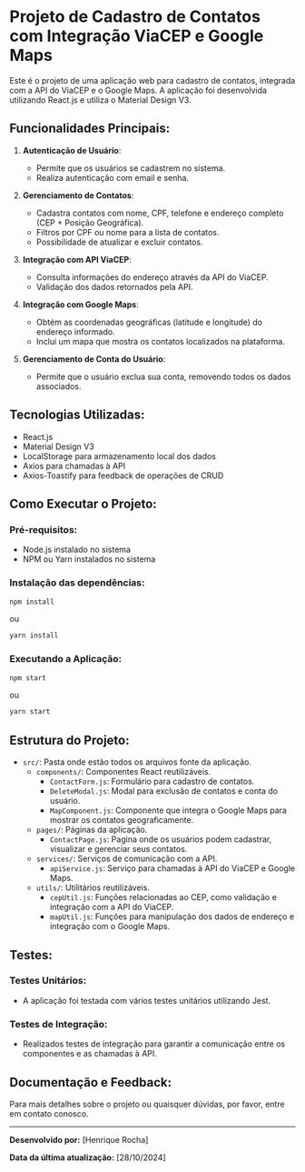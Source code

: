 # Projeto de Cadastro de Contatos com Integração ViaCEP e Google Maps

Este é o projeto de uma aplicação web para cadastro de contatos, integrada com a API do ViaCEP e o Google Maps. A aplicação foi desenvolvida utilizando React.js e utiliza o Material Design V3.

## Funcionalidades Principais:

1. **Autenticação de Usuário**:

   - Permite que os usuários se cadastrem no sistema.
   - Realiza autenticação com email e senha.

2. **Gerenciamento de Contatos**:

   - Cadastra contatos com nome, CPF, telefone e endereço completo (CEP + Posição Geográfica).
   - Filtros por CPF ou nome para a lista de contatos.
   - Possibilidade de atualizar e excluir contatos.

3. **Integração com API ViaCEP**:

   - Consulta informações do endereço através da API do ViaCEP.
   - Validação dos dados retornados pela API.

4. **Integração com Google Maps**:

   - Obtém as coordenadas geográficas (latitude e longitude) do endereço informado.
   - Inclui um mapa que mostra os contatos localizados na plataforma.

5. **Gerenciamento de Conta do Usuário**:
   - Permite que o usuário exclua sua conta, removendo todos os dados associados.

## Tecnologias Utilizadas:

- React.js
- Material Design V3
- LocalStorage para armazenamento local dos dados
- Axios para chamadas à API
- Axios-Toastify para feedback de operações de CRUD

## Como Executar o Projeto:

### Pré-requisitos:

- Node.js instalado no sistema
- NPM ou Yarn instalados no sistema

### Instalação das dependências:

```bash
npm install
```

ou

```bash
yarn install
```

### Executando a Aplicação:

```bash
npm start
```

ou

```bash
yarn start
```

## Estrutura do Projeto:

- `src/`: Pasta onde estão todos os arquivos fonte da aplicação.
  - `components/`: Componentes React reutilizáveis.
    - `ContactForm.js`: Formulário para cadastro de contatos.
    - `DeleteModal.js`: Modal para exclusão de contatos e conta do usuário.
    - `MapComponent.js`: Componente que integra o Google Maps para mostrar os contatos geograficamente.
  - `pages/`: Páginas da aplicação.
    - `ContactPage.js`: Pagina onde os usuários podem cadastrar, visualizar e gerenciar seus contatos.
  - `services/`: Serviços de comunicação com a API.
    - `apiService.js`: Serviço para chamadas à API do ViaCEP e Google Maps.
  - `utils/`: Utilitários reutilizáveis.
    - `cepUtil.js`: Funções relacionadas ao CEP, como validação e integração com a API do ViaCEP.
    - `mapUtil.js`: Funções para manipulação dos dados de endereço e integração com o Google Maps.

## Testes:

### Testes Unitários:

- A aplicação foi testada com vários testes unitários utilizando Jest.

### Testes de Integração:

- Realizados testes de integração para garantir a comunicação entre os componentes e as chamadas à API.

## Documentação e Feedback:

Para mais detalhes sobre o projeto ou quaisquer dúvidas, por favor, entre em contato conosco.

---

**Desenvolvido por:** [Henrique Rocha]

**Data da última atualização:** [28/10/2024]
